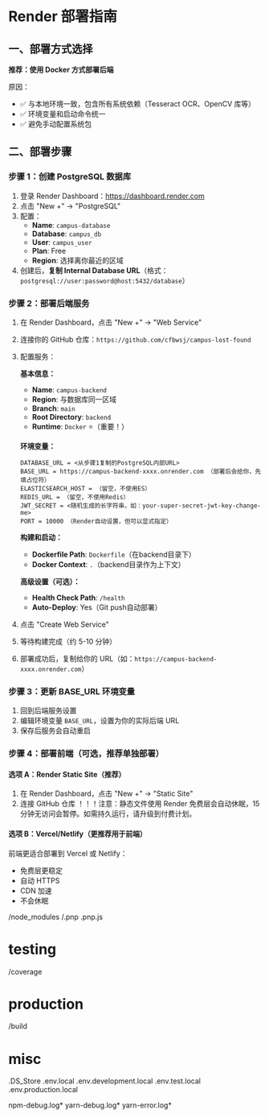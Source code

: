 # Render 部署指南

## 一、部署方式选择

**推荐：使用 Docker 方式部署后端**

原因：
- ✅ 与本地环境一致，包含所有系统依赖（Tesseract OCR、OpenCV 库等）
- ✅ 环境变量和启动命令统一
- ✅ 避免手动配置系统包

## 二、部署步骤

### 步骤 1：创建 PostgreSQL 数据库

1. 登录 Render Dashboard：https://dashboard.render.com
2. 点击 "New +" → "PostgreSQL"
3. 配置：
   - **Name**: `campus-database`
   - **Database**: `campus_db`
   - **User**: `campus_user`
   - **Plan**: Free
   - **Region**: 选择离你最近的区域
4. 创建后，**复制 Internal Database URL**（格式：`postgresql://user:password@host:5432/database`）

### 步骤 2：部署后端服务

1. 在 Render Dashboard，点击 "New +" → "Web Service"
2. 连接你的 GitHub 仓库：`https://github.com/cfbwsj/campus-lost-found`
3. 配置服务：

   **基本信息：**
   - **Name**: `campus-backend`
   - **Region**: 与数据库同一区域
   - **Branch**: `main`
   - **Root Directory**: `backend`
   - **Runtime**: `Docker` ⭐（重要！）

   **环境变量：**
   ```
   DATABASE_URL = <从步骤1复制的PostgreSQL内部URL>
   BASE_URL = https://campus-backend-xxxx.onrender.com （部署后会给你，先填占位符）
   ELASTICSEARCH_HOST = （留空，不使用ES）
   REDIS_URL = （留空，不使用Redis）
   JWT_SECRET = <随机生成的长字符串，如：your-super-secret-jwt-key-change-me>
   PORT = 10000 （Render自动设置，但可以显式指定）
   ```

   **构建和启动：**
   - **Dockerfile Path**: `Dockerfile`（在backend目录下）
   - **Docker Context**: `.`（backend目录作为上下文）

   **高级设置（可选）：**
   - **Health Check Path**: `/health`
   - **Auto-Deploy**: Yes（Git push自动部署）

4. 点击 "Create Web Service"
5. 等待构建完成（约 5-10 分钟）
6. 部署成功后，复制给你的 URL（如：`https://campus-backend-xxxx.onrender.com`）

### 步骤 3：更新 BASE_URL 环境变量

1. 回到后端服务设置
2. 编辑环境变量 `BASE_URL`，设置为你的实际后端 URL
3. 保存后服务会自动重启

### 步骤 4：部署前端（可选，推荐单独部署）

#### 选项 A：Render Static Site（推荐）

1. 在 Render Dashboard，点击 "New +" → "Static Site"
2. 连接 GitHub 仓库
！！！注意：静态文件使用 Render 免费层会自动休眠，15 分钟无访问会暂停。如需持久运行，请升级到付费计划。

#### 选项 B：Vercel/Netlify（更推荐用于前端）

前端更适合部署到 Vercel 或 Netlify：
- 免费层更稳定
- 自动 HTTPS
- CDN 加速
- 不会休眠

/node_modules
/.pnp
.pnp.js

# testing
/coverage

# production
/build

# misc
.DS_Store
.env.local
.env.development.local
.env.test.local
.env.production.local

npm-debug.log*
yarn-debug.log*
yarn-error.log*
